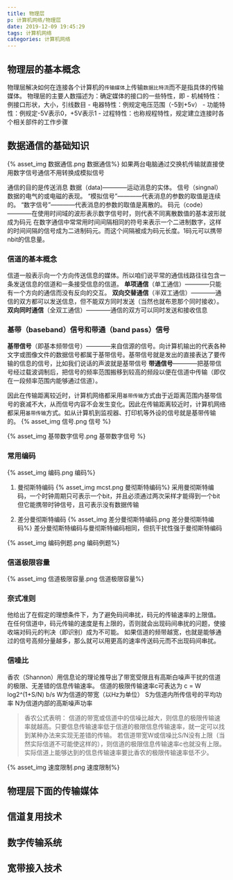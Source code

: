 ```yaml
---
title: 物理层
p: 计算机网络/物理层
date: 2019-12-09 19:45:29
tags: 计算机网络
categories: 计算机网络
---
```

## 物理层的基本概念

物理层解决如何在连接各个计算机的`传输媒体`上传输`数据比特流`而不是指具体的传输媒体。
物理层的主要人数描述为：确定媒体的接口的一些特性，即
    - 机械特性：例接口形状，大小，引线数目
    - 电器特性：例规定电压范围（-5到+5v）
    - 功能特性：例规定-5V表示0，+5V表示1
    - 过程特性：也称规程特性，规定建立连接时各个相关部件的工作步骤

## 数据通信的基础知识

{% asset_img 数据通信.png 数据通信%}
如果两台电脑通过交换机传输就直接使用数字信号通信不用转换成模拟信号

通信的目的是传送消息
数据（data)————运动消息的实体。
信号（singnal）数据的电气的或电磁的表现。
“模拟信号”————代表消息的参数的取值是连续的。
“数字信号”————代表消息的参数的取值是离散的。
码元（code）————在使用时间域的波形表示数字信号时，则代表不同离散数值的基本波形就成为码元
在数字通信中常常用时间间隔相同的符号来表示一个二进制数字，这样的时间间隔的信号成为二进制码元。而这个间隔被成为码元长度。1码元可以携带nbit的信息量。

### 信道的基本概念

信道一般表示向一个方向传送信息的媒体。所以咱们说平常的通信线路往往包含一条发送信息的信道和一条接受信息的信道。
**单项通信**（单工通信）————只能有一个方向的通信而没有反向的交互。
**双向交替通信**（半双工通信）————通信的双方都可以发送信息，但不能双方同时发送（当然也就布恩那个同时接收）。
**双向同时通信**（全双工通信）————通信的双方可以同时发送和接收信息

### 基带（baseband）信号和带通（band pass）信号

**基带信号**（即基本频带信号）————来自信源的信号。向计算机输出的代表各种文字或图像文件的数据信号都属于基带信号。基带信号就是发出的直接表达了要传输的信息的信号，比如我们说话的声波就是基带信号
**带通信号**————把基带信号经过载波调制后，把信号的频率范围搬移到较高的频段以便在信道中传输（即仅在一段频率范围内能够通过信道）。

因此在传输距离较近时，计算机网络都采用`基带传输`方式由于近距离范围内基带信号的衰减不大，从而信号内容不会发生变化。因此在传输距离较近时，计算机网络都采用`基带传输`方式。如从计算机到监视器、打印机等外设的信号就是基带传输的。
{% asset_img 信号.png 信号 %}

{% asset_img 基带数字信号.png 基带数字信号 %}

### 常用编码

{% asset_img 编码.png 编码%}

1. 曼彻斯特编码
    {% asset_img mcst.png 曼彻斯特编码%}
    采用曼彻斯特编码，一个时钟周期只可表示一个bit，并且必须通过两次采样才能得到一个bit但它能携带时钟信号，且可表示没有数据传输

2. 差分曼彻斯特编码
    {% asset_img 差分曼彻斯特编码.png 差分曼彻斯特编码%}
    差分曼彻斯特编码与曼彻斯特编码相同，但抗干扰性强于曼彻斯特编码

{% asset_img 编码例题.png 编码例题%}

### 信道极限容量

{% asset_img 信道极限容量.png 信道极限容量%}

### 奈式准则

他给出了在假定的理想条件下，为了避免码间串扰，码元的传输速率的上限值。
在任何信道中，码元传输的速度是有上限的，否则就会出现码间串扰的问题，使接收端对码元的判决（即识别）成为不可能。
如果信道的频带越宽，也就是能够通过的信号高频分量越多，那么就可以用更高的速率传送码元而不出现码间串扰。

### 信噪比

香农（Shannon）用信息论的理论推导出了带宽受限且有高斯白噪声干扰的信道的极限、无差错的信息传输速率。
信道的极限传输速率c可表达为
c = W log2^(1+S/N) b/s
W为信道的带宽（以Hz为单位）
S为信道内所传信号的平均功率
N为信道内部的高斯噪声功率

> 香农公式表明：
    信道的带宽或信道中的信噪比越大，则信息的极限传输速率就越高。只要信息传输速率低于信道的极限信息传输速率，就一定可以找到某种办法来实现无差错的传输。
    若信道带宽W或信噪比S/N没有上限（当然实际信道不可能使这样的），则信道的极限信息传输速率c也就没有上限。
    实际信道上能够达到的信息传输速率要比香农的极限传输速率低不少。

{% asset_img 速度限制.png 速度限制%}

## 物理层下面的传输媒体

## 信道复用技术

## 数字传输系统

## 宽带接入技术
